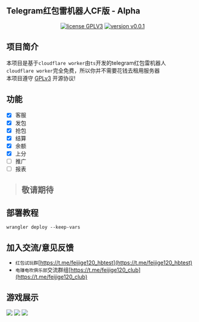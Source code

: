 ## Telegram红包雷机器人CF版 - Alpha

<p style="text-align: center">
<a href="https://www.gnu.org/licenses/gpl-3.0.html"><img src="https://img.shields.io/badge/license-GPLV3-blue" alt="license GPLV3"></a>
<a href="https://github.com/assimon/epusdt/releases/tag/v0.0.1"><img src="https://img.shields.io/badge/version-v0.0.1-green" alt="version v0.0.1"></a>
</p>


## 项目简介
本项目是基于`cloudflare worker`由`ts`开发的telegram红包雷机器人   
`cloudflare worker`完全免费，所以你并不需要花钱去租用服务器  
本项目遵守 [GPLv3](https://www.gnu.org/licenses/gpl-3.0.html) 开源协议!  

## 功能
- [x] 客服
- [x] 发包
- [x] 抢包
- [x] 结算
- [x] 余额
- [x] 上分
- [ ] 推广
- [ ] 报表
> ## 敬请期待

## 部署教程
```shell
wrangler deploy --keep-vars
```

## 加入交流/意见反馈
- `红包试玩群`[https://t.me/feijige120_hbtest](https://t.me/feijige120_hbtest)
- `电赚电吹俱乐部`交流群组[https://t.me/feijige120_club](https://t.me/feijige120_club)

## 游戏展示
![](doc/imgs/fabao.jpg)
![](doc/imgs/zhonglei.jpg)
![](doc/imgs/jieshuan.jpg)
